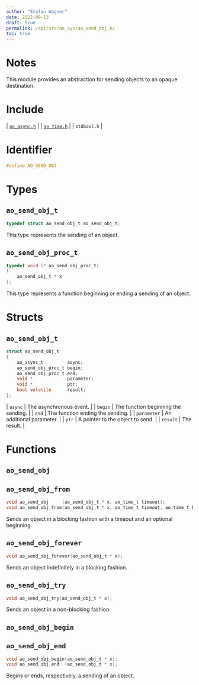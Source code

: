 ```yaml
---
author: "Stefan Wagner"
date: 2022-09-13
draft: true
permalink: /api/src/ao_sys/ao_send_obj.h/
toc: true
---
```


# Notes

This module provides an abstraction for sending objects to an opaque destination.

# Include

| [`ao_async.h`](ao_async.h.md) |
| [`ao_time.h`](ao_time.h.md) |
| `stdbool.h` |

# Identifier

```c
#define AO_SEND_OBJ
```

# Types

## `ao_send_obj_t`

```c
typedef struct ao_send_obj_t ao_send_obj_t;
```

This type represents the sending of an object.

## `ao_send_obj_proc_t`

```c
typedef void (* ao_send_obj_proc_t)
(
    ao_send_obj_t * x
);
```

This type represents a function beginning or ending a sending of an object.

# Structs

## `ao_send_obj_t`

```c
struct ao_send_obj_t
{
    ao_async_t         async;
    ao_send_obj_proc_t begin;
    ao_send_obj_proc_t end;
    void *             parameter;
    void *             ptr;
    bool volatile      result;
};
```

| `async` | The asynchronous event. |
| `begin` | The function beginning the sending. |
| `end` | The function ending the sending. |
| `parameter` | An additional parameter. |
| `ptr` | A pointer to the object to send. |
| `result` | The result. |

# Functions

## `ao_send_obj`
## `ao_send_obj_from`

```c
void ao_send_obj     (ao_send_obj_t * x, ao_time_t timeout);
void ao_send_obj_from(ao_send_obj_t * x, ao_time_t timeout, ao_time_t beginning);
```

Sends an object in a blocking fashion with a timeout and an optional beginning.

## `ao_send_obj_forever`

```c
void ao_send_obj_forever(ao_send_obj_t * x);
```

Sends an object indefinitely in a blocking fashion.

## `ao_send_obj_try`

```c
void ao_send_obj_try(ao_send_obj_t * x);
```

Sends an object in a non-blocking fashion.

## `ao_send_obj_begin`
## `ao_send_obj_end`

```c
void ao_send_obj_begin(ao_send_obj_t * x);
void ao_send_obj_end  (ao_send_obj_t * x);
```

Begins or ends, respectively, a sending of an object.
